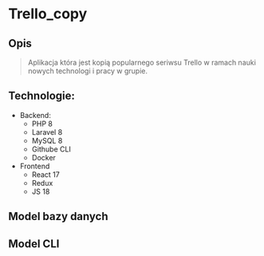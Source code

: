 # Trello_copy

## Opis

> Aplikacja która jest kopią popularnego seriwsu Trello w ramach nauki
> nowych technologi i pracy w grupie.

## Technologie:

 - Backend:
	 - PHP 8
	 - Laravel 8
	 - MySQL 8
	 - Githube CLI
	 - Docker
 - Frontend
	 - React 17
	 - Redux
	 -  JS 18
## Model bazy danych

## Model CLI
